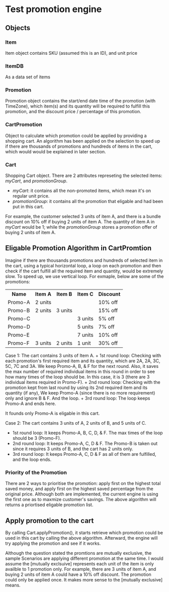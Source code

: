 # Test promotion engine
## Objects
### Item
Item object contains SKU (assumed this is an ID), and unit price

### ItemDB
As a data set of items

### Promotion
Promotion object contains the start/end date time of the promotion (with TimeZone), which item(s) and its quantity will be required to fulfill this promotion, and the discount price / percentage of this promotion.

### CartPromotion
Object to calculate which promotion could be applied by providing a shopping cart. An algorithm has been applied on the selection to speed up if there are thousands of promotions and hundreds of items in the cart, which would would be explained in later section.

### Cart
Shopping Cart object. There are 2 attributes represeting the selected items: <i>myCart</i>, and <i>promotionGroup</i>.
- <i>myCart</i>: it contains all the non-promoted items, which mean it's on regular unit price.
- <i>promotionGroup</i>: it contains all the promotion that eligable and had been put in this cart.

For example, the customer selected 3 units of item A, and there is a bundle discount on 10% off if buying 2 units of item A. The quantity of item A in <i>myCart</i> would be 1; while the <i>promotionGroup</i> stores a promotion offer of buying 2 units of item A.

## Eligable Promotion Algorithm in CartPromtion
Imagine if there are thousands promotions and hundreds of selected item in the cart, using a typical horizontal loop, a loop on each promotion and then check if the cart fulfill all the required item and quantity, would be extremely slow. To speed up, we use vertical loop. For exmaple, below are some of the promotions:
<table>
<tr>
<th>Name</th>
<th>Item A</th>
<th>Item B</th>
<th>Item C</th>
<th>Discount</th>
</tr>
<tr>
<td>Promo-A</td>
<td>2 units</td>
<td>&nbsp;</td>
<td>&nbsp;</td>
<td>10% off</td>
</tr>
<tr>
<td>Promo-B</td>
<td>2 units</td>
<td>3 units</td>
<td>&nbsp;</td>
<td>15% off</td>
</tr>
<tr>
<td>Promo-C</td>
<td>&nbsp;</td>
<td>&nbsp;</td>
<td>3 units</td>
<td>5% off</td>
</tr>
<tr>
<td>Promo-D</td>
<td>&nbsp;</td>
<td>&nbsp;</td>
<td>5 units</td>
<td>7% off</td>
</tr>
<tr>
<td>Promo-E</td>
<td>&nbsp;</td>
<td>&nbsp;</td>
<td>7 units</td>
<td>10% off</td>
</tr>
<tr>
<td>Promo-F</td>
<td>3 units</td>
<td>2 units</td>
<td>1 unit</td>
<td>30% off</td>
</tr>
</table>
Case 1: The cart contains 3 units of Item A.
+ 1st round loop:
Checking with each promotion's first required item and its quantity, which are 2A, 2A, 3C, 5C, 7C and 3A. We keep Promo-A, B, & F for the next round. Also, it saves the max number of required individual items in this round in order to see how many times of the loop should be. In this case, it is 3 (there are 3 individual items required in Promo-F).
+ 2nd round loop:
Checking with the promotion kept from last round by using its 2nd required item and its quantity (if any), We keep Promo-A (since there is no more requirement) only and ignore B & F. And the loop.
+ 3rd round loop:
The loop keeps Promo-A and ends here.

It founds only Promo-A is eligable in this cart.

Case 2: The cart contains 3 units of A, 2 units of B, and 5 units of C.
+ 1st round loop:
It keeps Promo-A, B, C, D, & F. The max times of the loop should be 3 (Promo-F).
+ 2nd round loop:
It keeps Promo-A, C, D & F. The Promo-B is taken out since it requires 3 units of B, and the cart has 2 units only.
+ 3rd round loop:
It keeps Promo-A, C, D & F as all of them are fulfilled, and the loop ends.

### Priority of the Promotion
There are 2 ways to prioritise the promotion: apply first on the highest total saved money, and apply first on the highest saved percentage from the original price. Although both are implemented, the current engine is using the first one as to maxmize customer's savings. The above algorithm will returns a priortised eligable promotion list.

## Apply promotion to the cart
By calling Cart.applyPromotion(), it starts retrieve which promotion could be used in this cart by calling the above algorithm. Afterward, the engine will try applying the promotion and see if it works.

Although the question stated the promtions are mutually exclusive, the sample Scenarios are applying different promotion at the same time. I would assume the [mutually exclsuive] represents each unit of the item is only availble to 1 promotion only. For example, there are 3 units of item A, and buying 2 units of item A could have a 10% off discount. The promotion could only be applied once. It makes more sense to the [mutually exclusive] means.